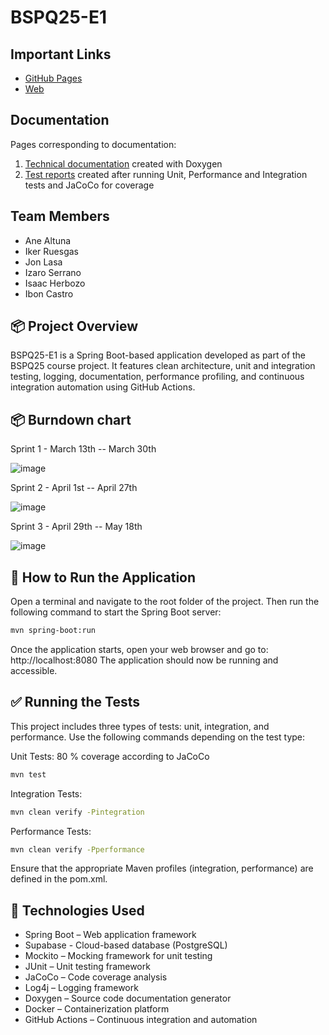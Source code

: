 # BSPQ25-E1

## Important Links
- [GitHub Pages](https://bspq24-25.github.io/BSPQ25-E1/)
- [Web](https://bspq25-e1.onrender.com)

## Documentation
Pages corresponding to documentation:
  1. [Technical documentation](https://bspq24-25.github.io/BSPQ25-E1/doxygen/html/) created with Doxygen
  2. [Test reports](https://bspq24-25.github.io/BSPQ25-E1/site/) created after running Unit, Performance and Integration tests and JaCoCo for coverage

## Team Members

- Ane Altuna  
- Iker Ruesgas  
- Jon Lasa  
- Izaro Serrano  
- Isaac Herbozo  
- Ibon Castro  

## 📦 Project Overview

BSPQ25-E1 is a Spring Boot-based application developed as part of the BSPQ25 course project. It features clean architecture, unit and integration testing, logging, documentation, performance profiling, and continuous integration automation using GitHub Actions.

## 📦 Burndown chart

Sprint 1 - March 13th -- March 30th

![image](https://github.com/user-attachments/assets/815fd5dc-53f4-41fd-ba59-b64d889ce22f)

Sprint 2 - April 1st -- April 27th

![image](https://github.com/user-attachments/assets/821403f8-5886-4937-94ac-9f74c7cbf224)

Sprint 3 - April 29th -- May 18th

![image](https://github.com/user-attachments/assets/843f52dc-3d0d-473f-b528-556f5f17fd9e)


## 🚀 How to Run the Application

Open a terminal and navigate to the root folder of the project. Then run the following command to start the Spring Boot server:

```bash
mvn spring-boot:run
```

Once the application starts, open your web browser and go to: http://localhost:8080
The application should now be running and accessible.

## ✅ Running the Tests

This project includes three types of tests: unit, integration, and performance. Use the following commands depending on the test type:

Unit Tests: 80 % coverage according to JaCoCo
```bash
mvn test
```


Integration Tests:  
```bash
mvn clean verify -Pintegration
```

Performance Tests:  
```bash
mvn clean verify -Pperformance
```

Ensure that the appropriate Maven profiles (integration, performance) are defined in the pom.xml.

## 🧰 Technologies Used

- Spring Boot – Web application framework
- Supabase - Cloud-based database (PostgreSQL)
- Mockito – Mocking framework for unit testing  
- JUnit – Unit testing framework  
- JaCoCo – Code coverage analysis  
- Log4j – Logging framework  
- Doxygen – Source code documentation generator  
- Docker – Containerization platform  
- GitHub Actions – Continuous integration and automation
